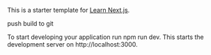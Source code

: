 This is a starter template for [Learn Next.js](https://nextjs.org/learn).

push build to git

To start developing your application run npm run dev. This starts the development server on http://localhost:3000.
